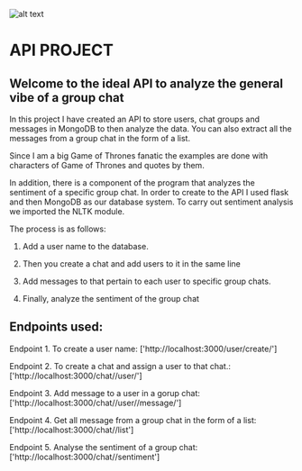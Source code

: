 ![alt text](https://img.thedailybeast.com/image/upload/c_crop,d_placeholder_euli9k,h_1441,w_2562,x_287,y_31/dpr_1.5/c_limit,w_1600/fl_lossy,q_auto/v1555311956/Courtesy_of_HBO_2_eu3vht)

# API PROJECT
## Welcome to the ideal API to analyze the general vibe of a group chat
In this project I have created an API to store users, chat groups and messages in MongoDB to then analyze the data. You can also extract all the messages from a group chat in the form of a list. 

Since I am a big Game of Thrones fanatic the examples are done with characters of Game of Thrones and quotes by them. 

In addition, there is a component of the program that analyzes the sentiment of a specific group chat. 
In order to create to the API I used flask and then MongoDB as our database system. To carry out sentiment analysis we imported the NLTK module. 

The process is as follows: 
1. Add a user name to the database.

2. Then you create a chat and add users to it in the same line

3. Add messages to that pertain to each user to specific group chats.

4. Finally, analyze the sentiment of the group chat

## Endpoints used:

Endpoint 1. To create a user name: ['http://localhost:3000/user/create/<username>']

Endpoint 2. To create a chat and assign a user to that chat.: ['http://localhost:3000/chat/<chatname>/user/<username>']

Endpoint 3. Add message to a user in a gorup chat: ['http://localhost:3000/chat/<chatname>/user/<username>/message/<message>']

Endpoint 4. Get all message from a  group chat in the form of a list: ['http://localhost:3000/chat/<chatname>/list']

Endpoint 5. Analyse the sentiment of a group chat: ['http://localhost:3000/chat/<chatname>/sentiment']

